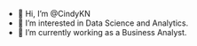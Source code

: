 - 👋 Hi, I’m @CindyKN
- 👀 I’m interested in Data Science and Analytics.
- 🌱 I’m currently working as a Business Analyst.

<!---
CindyKN/CindyKN is a ✨ special ✨ repository because its `README.md` (this file) appears on your GitHub profile.
You can click the Preview link to take a look at your changes.
--->
